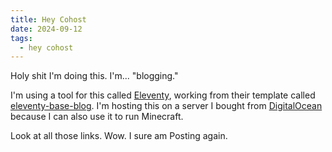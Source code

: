 ```yaml
---
title: Hey Cohost
date: 2024-09-12
tags:
  - hey cohost
---
```

Holy shit I'm doing this. I'm... "blogging."

I'm using a tool for this called [Eleventy](https://www.11ty.dev/), working from their template called [eleventy-base-blog](https://github.com/11ty/eleventy-base-blog). I'm hosting this on a server I bought from [DigitalOcean](https://www.digitalocean.com/) because I can also use it to run Minecraft.

Look at all those links. Wow. I sure am Posting again.
